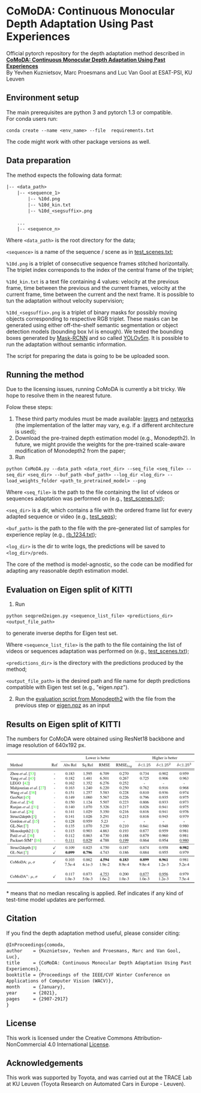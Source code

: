 # CoMoDA: Continuous Monocular Depth Adaptation Using Past Experiences

Official pytorch repository for the depth adaptation method described in  
[**CoMoDA: Continuous Monocular Depth Adaptation Using Past Experiences**](https://openaccess.thecvf.com/content/WACV2021/papers/Kuznietsov_CoMoDA_Continuous_Monocular_Depth_Adaptation_Using_Past_Experiences_WACV_2021_paper.pdf)  
By Yevhen Kuznietsov, Marc Proesmans and Luc Van Gool at ESAT-PSI, KU Leuven


## Environment setup 

The main prerequisites are python 3 and pytorch 1.3 or compatible.  
For conda users run: 
```shell
conda create --name <env_name> --file  requirements.txt
```

The code might work with other package versions as well.


## Data preparation

The method expects the following data format:

```
|-- <data_path>
    |-- <sequence_1>  
        |-- %10d.png  
        |-- %10d_kin.txt  
        |-- %10d_<segsuffix>.png  
    
    ...  
    |-- <sequence_n>
```
Where `<data_path>` is the root directory for the data;

`<sequence>` is a name of the sequence / scene as in [test_scenes.txt](./code/utils/test_scenes.txt);  

`%10d.png` is a triplet of consecutive sequence frames stitched horizontally. The  triplet index corresponds to the index of the central frame of the triplet;  

`%10d_kin.txt` is a text file containing 4 values: velocity at the previous frame, time between the previous and the current frames, 
velocity at the current frame, time between the current and the next frame. It is possible to tun the adaptation without velocity supervision;  

`%10d_<segsuffix>.png` is a triplet of binary masks for possibly moving objects corresponding to respective RGB triplet. 
These masks can be generated using either off-the-shelf semantic segmentation or object detection models (bounding box lvl is enough).
We tested the bounding boxes generated by [Mask-RCNN](https://pytorch.org/tutorials/intermediate/torchvision_tutorial.html) and so called [YOLOv5m](https://github.com/ultralytics/yolov5). 
It is possible to run the adaptation without semantic information.


The script for preparing the data is going to be be uploaded soon.


## Running the method

Due to the licensing issues, running CoMoDA is currently a bit tricky. We hope to resolve them in the nearest future.

Folow these steps:
1. These third party modules must be made available: [layers](https://github.com/nianticlabs/monodepth2/blob/master/layers.py) and [networks](https://github.com/nianticlabs/monodepth2/tree/master/networks) (the implementation of the latter may vary, e.g. if a different architecture is used);
2. Download the pre-trained depth estimation model (e.g., Monodepth2). In future, we might provide the weights for the pre-trained scale-aware modification of Monodepth2 from the paper;
3. Run 
```shell
python CoMoDA.py --data_path <data_root_dir> --seq_file <seq_file> --seq_dir <seq_dir> --buf_path <buf_path> --log_dir <log_dir> --load_weights_folder <path_to_pretrained_model> --png
```

Where `<seq_file>` is the path to the file containing the list of videos or sequences adaptation was performed on (e.g., [test_scenes.txt](./code/utils/test_scenes.txt));  

`<seq_dir>`  is a dir, which contains a file with the ordered frame list for every adapted sequence or video (e.g., [test_seqs](./code/utils/test_seqs)); 

`<buf_path>`  is the path to the file with the pre-generated list of samples for experience replay (e.g., [rb_1234.txt](./code/utils/rb_1234.txt));  

`<log_dir>` is the dir to write logs, the predictions will be saved to `<log_dir>/preds`. 

The core of the method is model-agnostic, so the code can be modified for adapting any reasonable depth estimation model.

## Evaluation on Eigen split of KITTI

1. Run
```shell
python seqpred2eigen.py <sequence_list_file> <predictions_dir> <output_file_path>
``` 
to generate inverse depths for Eigen test set.  

Where `<sequence_list_file>` is the path to the file containing the list of videos or sequences adaptation was performed on (e.g., [test_scenes.txt](./code/utils/test_scenes.txt));

`<predictions_dir>`  is the directory with the predictions produced by the method;  

`<output_file_path>` is the desired path and file name for depth predictions compatible with Eigen test set (e.g., "eigen.npz"). 

2. Run the [evaluation script from Monodepth2](https://github.com/nianticlabs/monodepth2/blob/master/evaluate_depth.py) with the file from the previous step or [eigen.npz](./eigen.npz) as an input


## Results on Eigen split of KITTI

The numbers for CoMoDA were obtained using ResNet18 backbone and image resolution of 640x192 px.

![](./results.png)

\* means that no median rescaling is applied. Ref indicates if any kind of test-time model updates are performed.

## Citation

If you find the depth adaptation method useful, please consider citing:

    @InProceedings{comoda,
    author    = {Kuznietsov, Yevhen and Proesmans, Marc and Van Gool, Luc},
    title     = {CoMoDA: Continuous Monocular Depth Adaptation Using Past Experiences},
    booktitle = {Proceedings of the IEEE/CVF Winter Conference on Applications of Computer Vision (WACV)},
    month     = {January},
    year      = {2021},
    pages     = {2907-2917}
    }
    
## License

This work is licensed under the Creative Commons Attribution-NonCommercial 4.0 International [License](./LICENSE).

## Acknowledgements

This work was supported by Toyota, and was carried out at the TRACE Lab at KU Leuven (Toyota Research on Automated Cars in Europe - Leuven).
